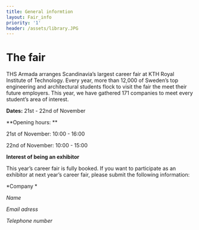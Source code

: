 ```yaml
---
title: General informtion
layout: Fair_info
priority: '1'
header: /assets/library.JPG
---
```

# The fair

THS Armada arranges Scandinavia’s largest career fair at KTH Royal Institute of Technology. Every year, more than 12,000 of Sweden’s top engineering and architectural students flock to visit the fair the meet their future employers. This year, we have gathered 171 companies to meet every student’s area of interest. 

**Dates:** 21st - 22nd of November

**Opening hours: **

21st of November: 10:00 - 16:00

22nd of November: 10:00 - 15:00

**Interest of being an exhibitor**

This year’s career fair is fully booked. If you want to participate as an exhibitor at next year’s career fair, please submit the following information:

*Company *

*Name*

*Email adress*

*Telephone number*


